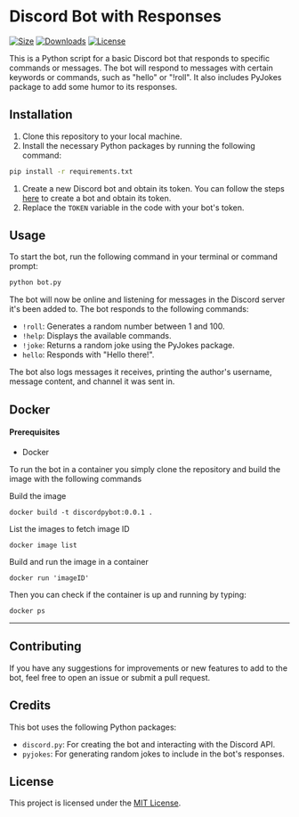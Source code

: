 # Discord Bot with Responses

[![Size](https://img.shields.io/github/languages/code-size/kmgrime/pybot_discord)](https://github.com/kmgrime/pybot_discord)
[![Downloads](https://img.shields.io/github/downloads/kmgrime/pybot_discord/total)](https://github.com/kmgrime/pybot_discord)
[![License](https://img.shields.io/github/license/kmgrime/pybot_discord)](https://github.com/kmgrime/pybot_discord/blob/main/LICENSE)

This is a Python script for a basic Discord bot that responds to specific commands or messages. The bot will respond to messages with certain keywords or commands, such as "hello" or "!roll". It also includes PyJokes package to add some humor to its responses.

## Installation

1. Clone this repository to your local machine.
2. Install the necessary Python packages by running the following command:

```sh
pip install -r requirements.txt
```

1. Create a new Discord bot and obtain its token. You can follow the steps [here](https://discordpy.readthedocs.io/en/stable/discord.html) to create a bot and obtain its token.
2. Replace the `TOKEN` variable in the code with your bot's token.

## Usage

To start the bot, run the following command in your terminal or command prompt:

```sh
python bot.py
```

The bot will now be online and listening for messages in the Discord server it's been added to. The bot responds to the following commands:

- `!roll`: Generates a random number between 1 and 100.
- `!help`: Displays the available commands.
- `!joke`: Returns a random joke using the PyJokes package.
- `hello`: Responds with "Hello there!".

The bot also logs messages it receives, printing the author's username, message content, and channel it was sent in.

## Docker

#### Prerequisites

- Docker

To run the bot in a container you simply clone the repository and build the image with the following commands

Build the image
```
docker build -t discordpybot:0.0.1 .
```
List the images to fetch image ID
```
docker image list
```
Build and run the image in a container
```
docker run 'imageID'
```

Then you can check if the container is up and running by typing:

```
docker ps
```

---

## Contributing

If you have any suggestions for improvements or new features to add to the bot, feel free to open an issue or submit a pull request.

## Credits

This bot uses the following Python packages:

- `discord.py`: For creating the bot and interacting with the Discord API.
- `pyjokes`: For generating random jokes to include in the bot's responses.

## License

This project is licensed under the [MIT License](https://github.com/kmgrime/pybot_discord/blob/main/LICENSE).
